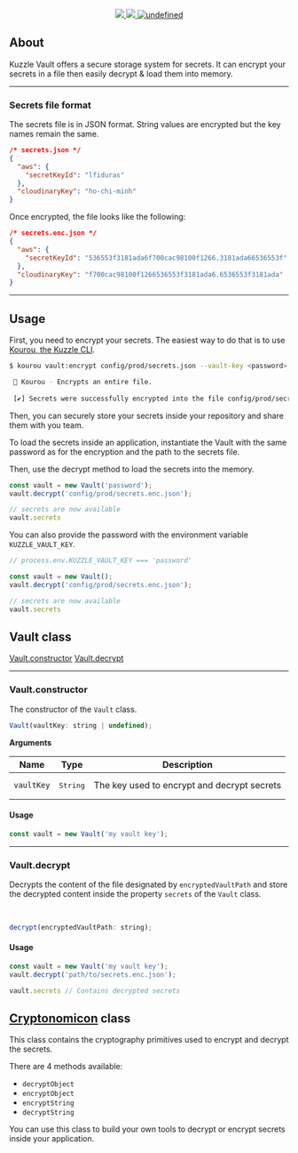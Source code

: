<p align="center">
  <a href="https://travis-ci.org/kuzzleio/kuzzle-vault">
    <img src="https://travis-ci.org/kuzzleio/kuzzle-vault.svg?branch=master"/>
  </a>
  <a href="https://codecov.io/gh/kuzzleio/kuzzle-vault">
    <img src="https://codecov.io/gh/kuzzleio/kuzzle-vault/branch/master/graph/badge.svg" />
  </a>
  <a href="https://github.com/kuzzleio/kuzzle-vault/blob/master/LICENSE">
    <img alt="undefined" src="https://img.shields.io/github/license/kuzzleio/kuzzle-vault.svg?style=flat">
  </a>
</p>

## About

Kuzzle Vault offers a secure storage system for secrets. It can encrypt your secrets in a file then easily decrypt & load them into memory.

___

### Secrets file format

The secrets file is in JSON format. String values are encrypted but the key names remain the same.

```json
/* secrets.json */
{
  "aws": {
    "secretKeyId": "lfiduras"
  },
  "cloudinaryKey": "ho-chi-minh"
}
```

Once encrypted, the file looks like the following:

```json
/* secrets.enc.json */
{
  "aws": {
    "secretKeyId": "536553f3181ada6f700cac98100f1266.3181ada66536553f"
  },
  "cloudinaryKey": "f700cac98100f1266536553f3181ada6.6536553f3181ada"
}
```

___

## Usage

First, you need to encrypt your secrets. The easiest way to do that is to use [Kourou, the Kuzzle CLI](https://github.com/kuzzleio/kourou/#kourou-vaultadd-secrets-file-key-value).

```bash
$ kourou vault:encrypt config/prod/secrets.json --vault-key <password>

 🚀 Kourou - Encrypts an entire file.
 
 [✔] Secrets were successfully encrypted into the file config/prod/secrets.enc.json
```

Then, you can securely store your secrets inside your repository and share them with you team. 

To load the secrets inside an application, instantiate the Vault with the same password as for the encryption and the path to the secrets file.  

Then, use the decrypt method to load the secrets into the memory.  

```js
const vault = new Vault('password');
vault.decrypt('config/prod/secrets.enc.json');

// secrets are now available
vault.secrets
```

You can also provide the password with the environment variable `KUZZLE_VAULT_KEY`.  

```js
// process.env.KUZZLE_VAULT_KEY === 'password'

const vault = new Vault();
vault.decrypt('config/prod/secrets.enc.json');

// secrets are now available
vault.secrets
```

## Vault class

[Vault.constructor](#constructor)
[Vault.decrypt](#decrypt)

___

### Vault.constructor

The constructor of the `Vault` class.

```js
Vault(vaultKey: string | undefined);
```

**Arguments**

| Name | Type              | Description |
| -------- | ----------------- | ----------- |
| `vaultKey`  | <pre>String</pre> | The key used to encrypt and decrypt secrets   |

#### Usage

```js
const vault = new Vault('my vault key');
```

___

### Vault.decrypt

Decrypts the content of the file designated by `encryptedVaultPath` and store the decrypted content inside the property `secrets` of the `Vault` class.

<br/>

```js
decrypt(encryptedVaultPath: string);
```


#### Usage

```js
const vault = new Vault('my vault key');
vault.decrypt('path/to/secrets.enc.json');

vault.secrets // Contains decrypted secrets
```

## [Cryptonomicon](./src/Cryptonomicon.ts) class

This class contains the cryptography primitives used to encrypt and decrypt the secrets.  

There are 4 methods available:
 - `decryptObject`
 - `encryptObject`
 - `encryptString`
 - `decryptString`

You can use this class to build your own tools to decrypt or encrypt secrets inside your application.